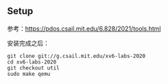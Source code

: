 ## Setup

参考：https://pdos.csail.mit.edu/6.828/2021/tools.html

安装完成之后：

```
git clone git://g.csail.mit.edu/xv6-labs-2020
cd xv6-labs-2020
git checkout util
sudo make qemu
```


